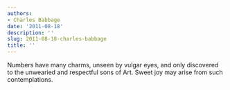 ```yaml
---
authors:
- Charles Babbage
date: '2011-08-18'
description: ''
slug: 2011-08-18-charles-babbage
title: ''
---
```

Numbers have many charms, unseen by vulgar eyes, and only discovered to the unwearied and respectful sons of Art. Sweet joy may arise from such contemplations.



